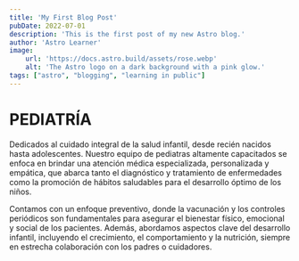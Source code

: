 ```yaml
---
title: 'My First Blog Post'
pubDate: 2022-07-01
description: 'This is the first post of my new Astro blog.'
author: 'Astro Learner'
image:
    url: 'https://docs.astro.build/assets/rose.webp'
    alt: 'The Astro logo on a dark background with a pink glow.'
tags: ["astro", "blogging", "learning in public"]
---
```

# PEDIATRÍA

Dedicados al cuidado integral de la salud infantil, desde recién nacidos hasta adolescentes. Nuestro equipo de pediatras altamente capacitados se enfoca en brindar una atención médica especializada, personalizada y empática, que abarca tanto el diagnóstico y tratamiento de enfermedades como la promoción de hábitos saludables para el desarrollo óptimo de los niños.

Contamos con un enfoque preventivo, donde la vacunación y los controles periódicos son fundamentales para asegurar el bienestar físico, emocional y social de los pacientes. Además, abordamos aspectos clave del desarrollo infantil, incluyendo el crecimiento, el comportamiento y la nutrición, siempre en estrecha colaboración con los padres o cuidadores.